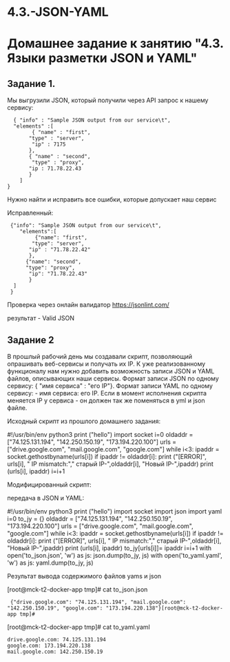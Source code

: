 # 4.3.-JSON-YAML

# Домашнее задание к занятию "4.3. Языки разметки JSON и YAML"

## Задание 1.

  Мы выгрузили JSON, который получили через API запрос к нашему сервису:
  
      { "info" : "Sample JSON output from our service\t",
      "elements" :[
            { "name" : "first",
           "type" : "server",
            "ip" : 7175 
           },
           { "name" : "second",
            "type" : "proxy",
           "ip : 71.78.22.43
           }
        ]
    }
   
   
  Нужно найти и исправить все ошибки, которые допускает наш сервис

  Исправленный:

     {"info": "Sample JSON output from our service\t",
        "elements":[
             {"name": "first",
            "type": "server",
           "ip" : "71.78.22.42" 
           },
          {"name": "second",
          "type": "proxy",
           "ip": "71.78.22.43"
           }
      ]
     }

  Проверка через онлайн валидатор https://jsonlint.com/

  результат - Valid JSON

## Задание 2

  В прошлый рабочий день мы создавали скрипт, позволяющий опрашивать веб-сервисы и получать их IP. 
К уже реализованному функционалу нам нужно добавить возможность записи JSON и YAML файлов, 
описывающих наши сервисы. Формат записи JSON по одному сервису: { "имя сервиса" : "его IP"}. 
Формат записи YAML по одному сервису: - имя сервиса: его IP. 
Если в момент исполнения скрипта меняется IP у сервиса - он должен так же поменяться в yml и json файле.

Исходный скрипт из прошлого домашнего задания:

  #!/usr/bin/env python3
  print ("hello")
  import socket
  i=0
  oldaddr = ["74.125.131.194", "142.250.150.19", "173.194.220.100"]
  urls = ["drive.google.com", "mail.google.com", "google.com"]
  while i<3:
         ipaddr = socket.gethostbyname(urls[i])
          if ipaddr != oldaddr[i]:
                  print ("[ERROR]", urls[i], " IP mismatch:"," старый IP-",oldaddr[i], "Новый IP-",ipaddr)
         print (urls[i], ipaddr)
         i=i+1


  Модифицированный скрипт:

  передача в JSON и YAML:
  
  #!/usr/bin/env python3
  print ("hello")
  import socket
  import json
  import yaml
  i=0
  to_jy = {}
  oldaddr = ["74.125.131.194", "142.250.150.19", "173.194.220.100"]
  urls = ["drive.google.com", "mail.google.com", "google.com"]
  while i<3:
          ipaddr = socket.gethostbyname(urls[i])
          if ipaddr != oldaddr[i]:
                 print ("[ERROR]", urls[i], " IP mismatch:"," старый IP-",oldaddr[i], "Новый IP-",ipaddr)
          print (urls[i], ipaddr)
         to_jy[urls[i]]= ipaddr
          i=i+1
  with open('to_json.json', 'w') as js:
         json.dump(to_jy, js)
  with open('to_yaml.yaml', 'w') as js:
          yaml.dump(to_jy, js)



Результат вывода содержимого файлов yams и json 
  
  [root@mck-t2-docker-app tmp]# cat to_json.json
  
     {"drive.google.com": "74.125.131.194", "mail.google.com": "142.250.150.19", "google.com": "173.194.220.138"}[root@mck-t2-docker-app tmp]#
  
  

  
  [root@mck-t2-docker-app tmp]# cat to_yaml.yaml
  
    drive.google.com: 74.125.131.194
    google.com: 173.194.220.138
    mail.google.com: 142.250.150.19
 








